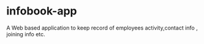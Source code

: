 # infobook-app
 A Web based application to keep record of employees activity,contact info , joining info etc.
